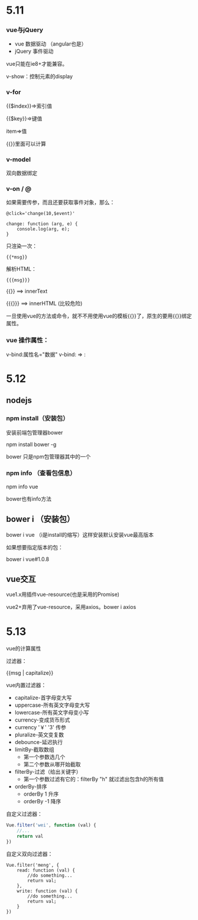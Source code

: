 # 5.11

### vue与jQuery

- vue  数据驱动  （angular也是）
- jQuery  事件驱动  

vue只能在ie8+才能兼容。

v-show：控制元素的display

### v-for

{{$index}}=>索引值

{{$key}}=>键值

item=>值

{{}}里面可以计算

### v-model

双向数据绑定

### v-on  /  @

如果需要传参，而且还要获取事件对象，那么：

~~~
@click='change(10,$event)'

change: function (arg, e) {
	console.log(arg, e);
} 
~~~

只渲染一次：

~~~
{{*msg}}
~~~

解析HTML：

~~~
{{{msg}}}
~~~

{{}} ==> innerText

{{{}}} ==> innerHTML (比较危险)



一旦使用vue的方法或命令，就不不用使用vue的模板{{}}了，原生的要用{{}}绑定属性。

### vue 操作属性：

v-bind:属性名="数据"  v-bind: => :

# 5.12

## nodejs

### npm install（安装包）

安装前端包管理器bower

npm install bower -g

bower 只是npm包管理器其中的一个

### npm info （查看包信息）

npm info vue

bower也有info方法

## bower i （安装包）

bower i  vue   （i是install的缩写）这样安装默认安装vue最高版本

如果想要指定版本的包：

bower i vue#1.0.8

## vue交互

vue1.x用插件vue-resource(也是采用的Promise)

vue2+弃用了vue-resource，采用axios。bower i axios

# 5.13



vue的计算属性



过滤器：

{{msg | capitalize}}

vue内置过滤器：

- capitalize-首字母变大写
- uppercase-所有英文字母变大写
- lowercase-所有英文字母变小写
-  currency-变成货币形式
  - currency '￥' '3'	传参
- pluralize-英文变复数
- debounce-延迟执行
- limitBy-截取数组
  - 第一个参数选几个
  - 第二个参数从哪开始截取
- filterBy-过滤（给出关键字）
  - 第一个参数过滤有它的：filterBy  "h" 	就过滤出包含h的所有值
- orderBy-排序
  - orderBy  1	升序
  - orderBy   -1   降序

自定义过滤器：

~~~js
Vue.filter('wei', function (val) {
	//...
	return val
})
~~~

自定义双向过滤器：

~~~
Vue.filter('meng', {
	read: function (val) {
		//do something...
		return val;
	},
	write: function (val) {
		//do something...
		return val;
	}
})
~~~























